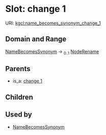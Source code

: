 
# Slot: change 1




URI: [kgcl:name_becomes_synonym_change_1](http://w3id.org/kgcl/name_becomes_synonym_change_1)


## Domain and Range

[NameBecomesSynonym](NameBecomesSynonym.md) &#8594;  <sub>0..1</sub> [NodeRename](NodeRename.md)

## Parents

 *  is_a: [change 1](change_1.md)

## Children


## Used by

 * [NameBecomesSynonym](NameBecomesSynonym.md)
